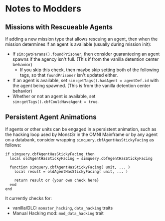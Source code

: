 # Notes to Modders

## Missions with Rescueable Agents

If adding a new mission type that allows rescuing an agent, then when the mission determines if an
agent is available (usually during mission init):

* If `sim:getParams().foundPrisoner`, then consider guaranteeing an agent spawns if the agency isn't
  full. (This if from the vanilla detention center behavior)
    * If you skip this check, then maybe skip setting both of the following tags, so that
      `foundPrisoner` isn't updated either.
* If an agent is available, set `sim:getTags().hadAgent = agentDef.id` with the agent being spawned.
  (This is from the vanilla detention center behavior)
* Whether or not an agent is available, set `sim:getTags().cbfCouldHaveAgent = true`.

## Persistent Agent Animations

If agents or other units can be engaged in a persistent animation, such as the hacking loop used by
Monst3r in the OMNI Mainframe or by any agent on a databank, consider wrapping
`simquery.cbfAgentHasStickyFacing` as follows:

```
if simquery.cbfAgentHasStickyFacing then
  local oldAgentHasStickyFacing = simquery.cbfAgentHasStickyFacing

  function simquery.cbfAgentHasStickyFacing( unit, ... )
    local result = oldAgentHasStickyFacing( unit, ... )

    return result or {your own check here}
  end
end
```

It currently checks for:

* vanilla/DLC: `monster_hacking`, `data_hacking` traits
* Manual Hacking mod: `mod_data_hacking` trait
